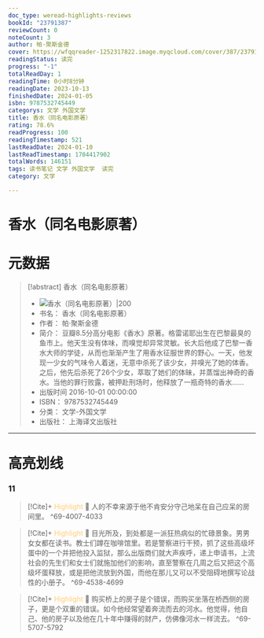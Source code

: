 ```yaml
---
doc_type: weread-highlights-reviews
bookId: "23791387"
reviewCount: 0
noteCount: 3
author: 帕·聚斯金德
cover: https://wfqqreader-1252317822.image.myqcloud.com/cover/387/23791387/t7_23791387.jpg
readingStatus: 读完
progress: "-1"
totalReadDay: 1
readingTime: 0小时8分钟
readingDate: 2023-10-13
finishedDate: 2024-01-05
isbn: 9787532745449
categorys: 文学 外国文学
title: 香水（同名电影原著）
rating: 78.6%
readProgress: 100
readingTimestamp: 521
lastReadDate: 2024-01-10
lastReadTimestamp: 1704417902
totalWords: 146151
tags: 读书笔记 文学 外国文学  读完
category: 文学

---
```


# 香水（同名电影原著）

# 元数据
> [!abstract] 香水（同名电影原著）
> - ![ 香水（同名电影原著）|200](https://wfqqreader-1252317822.image.myqcloud.com/cover/387/23791387/t7_23791387.jpg)
> - 书名： 香水（同名电影原著）
> - 作者： 帕·聚斯金德
> - 简介： 豆瓣8.5分高分电影《香水》原著。格雷诺耶出生在巴黎最臭的鱼市上。他天生没有体味，而嗅觉却异常灵敏。长大后他成了巴黎一香水大师的学徒，从而也渐渐产生了用香水征服世界的野心。一天，他发现一少女的气味令人着迷，无意中杀死了该少女，并嗅光了她的体香。之后，他先后杀死了26个少女，萃取了她们的体昧，并蒸馏出神奇的香水。当他的罪行败露，被押赴刑场时，他释放了一瓶奇特的香水……
> - 出版时间 2016-10-01 00:00:00
> - ISBN： 9787532745449
> - 分类： 文学-外国文学
> - 出版社： 上海译文出版社



---

# 高亮划线

### 11

> [!Cite]+ <span style="color: #ffce78;">Highlight</span>
> 📌 人的不幸来源于他不肯安分守己地呆在自己应呆的房间里。
> ^69-4007-4033

> [!Cite]+ <span style="color: #ffce78;">Highlight</span>
> 📌 目光所及，到处都是一派狂热病似的忙碌景象。男男女女都在读书。教士们蹲在咖啡馆里。若是警察进行干预，抓了这些高级坏蛋中的一个并把他投入监狱，那么出版商们就大声疾呼，递上申请书，上流社会的先生们和女士们就施加他们的影响，直至警察在几周之后又把这个高级坏蛋释放，或是把他流放到外国，而他在那儿又可以不受阻碍地撰写论战性的小册子。
> ^69-4538-4699

> [!Cite]+ <span style="color: #ffce78;">Highlight</span>
> 📌 购买桥上的房子是个错误，而购买坐落在桥西侧的房子，更是个双重的错误。如今他经常望着奔流而去的河水。他觉得，他自己、他的房子以及他在几十年中赚得的财产，仿佛像河水一样流去。
> ^69-5707-5792

